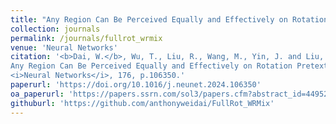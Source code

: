 ```yaml
---
title: "Any Region Can Be Perceived Equally and Effectively on Rotation Pretext Task Using Full Rotation and Weighted-region Mixture"
collection: journals
permalink: /journals/fullrot_wrmix
venue: 'Neural Networks'
citation: '<b>Dai, W.</b>, Wu, T., Liu, R., Wang, M., Yin, J. and Liu, J., 2024. 
Any Region Can Be Perceived Equally and Effectively on Rotation Pretext Task Using Full Rotation and Weighted-region Mixture. 
<i>Neural Networks</i>, 176, p.106350.'
paperurl: 'https://doi.org/10.1016/j.neunet.2024.106350'
oa_paperurl: 'https://papers.ssrn.com/sol3/papers.cfm?abstract_id=4495231'
githuburl: 'https://github.com/anthonyweidai/FullRot_WRMix'
---
```

